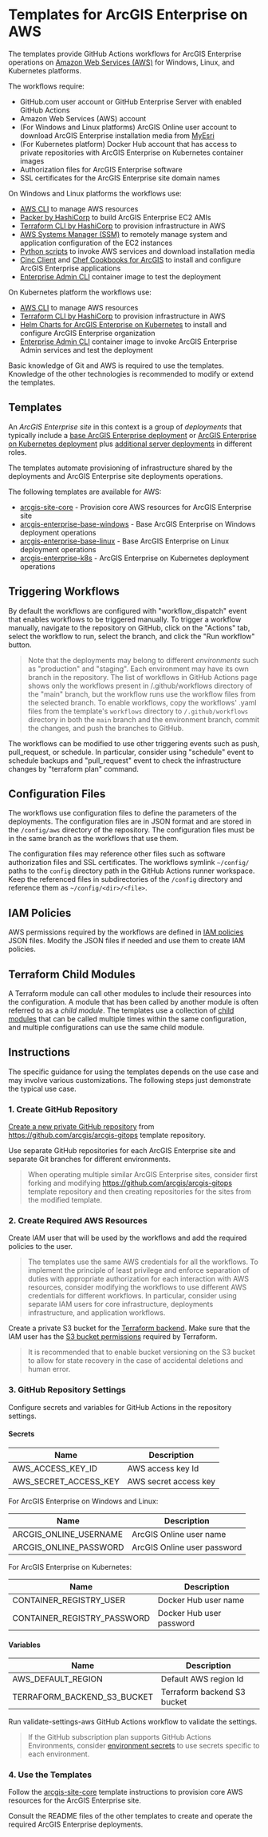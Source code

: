 # Templates for ArcGIS Enterprise on AWS

The templates provide GitHub Actions workflows for ArcGIS Enterprise operations on [Amazon Web Services (AWS)](https://aws.amazon.com/) for Windows, Linux, and Kubernetes platforms.

The workflows require:

* GitHub.com user account or GitHub Enterprise Server with enabled GitHub Actions
* Amazon Web Services (AWS) account
* (For Windows and Linux platforms) ArcGIS Online user account to download ArcGIS Enterprise installation media from [MyEsri](https://my.esri.com)
* (For Kubernetes platform) Docker Hub account that has access to private repositories with ArcGIS Enterprise on Kubernetes container images
* Authorization files for ArcGIS Enterprise software
* SSL certificates for the ArcGIS Enterprise site domain names

On Windows and Linux platforms the workflows use:

* [AWS CLI](https://aws.amazon.com/cli/) to manage AWS resources
* [Packer by HashiCorp](https://developer.hashicorp.com/packer) to build ArcGIS Enterprise EC2 AMIs
* [Terraform CLI by HashiCorp](https://developer.hashicorp.com/terraform/cli) to provision infrastructure in AWS
* [AWS Systems Manager (SSM)](https://aws.amazon.com/systems-manager/) to remotely manage system and application configuration of the EC2 instances
* [Python scripts](./scripts/README.md) to invoke AWS services and download installation media
* [Cinc Client](https://cinc.sh/) and [Chef Cookbooks for ArcGIS](https://esri.github.io/arcgis-cookbook/) to install and configure ArcGIS Enterprise applications
* [Enterprise Admin CLI](../enterprise-admin-cli/README.md) container image to test the deployment
  
On Kubernetes platform the workflows use:

* [AWS CLI](https://aws.amazon.com/cli/) to manage AWS resources
* [Terraform CLI by HashiCorp](https://developer.hashicorp.com/terraform/cli) to provision infrastructure in AWS
* [Helm Charts for ArcGIS Enterprise on Kubernetes](https://links.esri.com/enterprisekuberneteshelmcharts/1.2.0/deploy-guide) to install and configure ArcGIS Enterprise organization
* [Enterprise Admin CLI](../enterprise-admin-cli/README.md) container image to invoke ArcGIS Enterprise Admin services and test the deployment

Basic knowledge of Git and AWS is required to use the templates. Knowledge of the other technologies is recommended to modify or extend the templates.  

## Templates

An *ArcGIS Enterprise site* in this context is a group of *deployments* that typically include a [base ArcGIS Enterprise deployment](https://enterprise.arcgis.com/en/get-started/latest/windows/base-arcgis-enterprise-deployment.htm) or [ArcGIS Enterprise on Kubernetes deployment](https://enterprise-k8s.arcgis.com/en/latest/deploy/system-architecture.htm) plus [additional server deployments](https://enterprise.arcgis.com/en/get-started/latest/windows/additional-server-deployment.htm) in different roles.

The templates automate provisioning of infrastructure shared by the deployments and ArcGIS Enterprise site deployments operations.

The following templates are available for AWS:

* [arcgis-site-core](arcgis-site-core/README.md) - Provision core AWS resources for ArcGIS Enterprise site
* [arcgis-enterprise-base-windows](arcgis-enterprise-base-linux-windows/README.md) - Base ArcGIS Enterprise on Windows deployment operations
* [arcgis-enterprise-base-linux](arcgis-enterprise-base-linux/README.md) - Base ArcGIS Enterprise on Linux deployment operations
* [arcgis-enterprise-k8s](arcgis-enterprise-k8s/README.md) - ArcGIS Enterprise on Kubernetes deployment operations

## Triggering Workflows

By default the workflows are configured with "workflow_dispatch" event that enables workflows to be triggered manually. To trigger a workflow manually, navigate to the repository on GitHub, click on the "Actions" tab, select the workflow to run, select the branch, and click the "Run workflow" button.

> Note that the deployments may belong to different *environments* such as "production" and "staging". Each environment may have its own branch in the repository. The list of workflows in GitHub Actions page shows only the workflows present in /.github/workflows directory of the "main" branch, but the workflow runs use the workflow files from the selected branch. To enable workflows, copy the workflows' .yaml files from the template's `workflows` directory to `/.github/workflows` directory in both the `main` branch and the environment branch, commit the changes, and push the branches to GitHub.

The workflows can be modified to use other triggering events such as push, pull_request, or schedule. In particular, consider using "schedule" event to schedule backups and "pull_request" event to check the infrastructure changes by "terraform plan" command.

## Configuration Files

The workflows use configuration files to define the parameters of the deployments. The configuration files are in JSON format and are stored in the `/config/aws` directory of the repository. The configuration files must be in the same branch as the workflows that use them.

The configuration files may reference other files such as software authorization files and SSL certificates. The workflows symlink `~/config/` paths to the `config` directory path in the GitHub Actions runner workspace. Keep the referenced files in subdirectories of the `/config` directory and reference them as `~/config/<dir>/<file>`.

## IAM Policies

AWS permissions required by the workflows are defined in [IAM policies](iam-policies/README.md) JSON files. Modify the JSON files if needed and use them to create IAM policies.

## Terraform Child Modules

A Terraform module can call other modules to include their resources into the configuration. A module that has been called by another module is often referred to as a *child module*. The templates use a collection of [child modules](./modules/README.md) that can be called multiple times within the same configuration, and multiple configurations can use the same child module.

## Instructions

The specific guidance for using the templates depends on the use case and may involve various customizations. The following steps just demonstrate the typical use case.

### 1. Create GitHub Repository

[Create a new private GitHub repository](https://github.com/new?template_name=arcgis-gitops&template_owner=ArcGIS&description=ArcGIS%20Enterprise%20on%20AWS&name=arcgis-enterprise) from https://github.com/arcgis/arcgis-gitops template repository.

Use separate GitHub repositories for each ArcGIS Enterprise site and separate Git branches for different environments.

> When operating multiple similar ArcGIS Enterprise sites, consider first forking and modifying https://github.com/arcgis/arcgis-gitops template repository and then creating repositories for the sites from the modified template.

### 2. Create Required AWS Resources

Create IAM user that will be used by the workflows and add the required policies to the user.

> The templates use the same AWS credentials for all the workflows. To implement the principle of least privilege and enforce separation of duties with appropriate authorization for each interaction with AWS resources, consider modifying the workflows to use different AWS credentials for different workflows. In particular, consider using separate IAM users for core infrastructure, deployments infrastructure, and application workflows.  

Create a private S3 bucket for the [Terraform backend](https://developer.hashicorp.com/terraform/language/settings/backends/s3). Make sure that the IAM user has the [S3 bucket permissions](https://developer.hashicorp.com/terraform/language/settings/backends/s3#s3-bucket-permissions) required by Terraform.

> It is recommended that to enable bucket versioning on the S3 bucket to allow for state recovery in the case of accidental deletions and human error.

### 3. GitHub Repository Settings

Configure secrets and variables for GitHub Actions in the repository settings.

#### Secrets

| Name                   | Description                 |
|------------------------|-----------------------------|
| AWS_ACCESS_KEY_ID      | AWS access key Id           |
| AWS_SECRET_ACCESS_KEY  | AWS secret access key       |

For ArcGIS Enterprise on Windows and Linux:

| Name                   | Description                 |
|------------------------|-----------------------------|
| ARCGIS_ONLINE_USERNAME | ArcGIS Online user name     |
| ARCGIS_ONLINE_PASSWORD | ArcGIS Online user password |

For ArcGIS Enterprise on Kubernetes:

| Name                        | Description              |
|-----------------------------|--------------------------|
| CONTAINER_REGISTRY_USER     | Docker Hub user name     |
| CONTAINER_REGISTRY_PASSWORD | Docker Hub user password |

#### Variables

| Name                        | Description                         |
|-----------------------------|-------------------------------------|
| AWS_DEFAULT_REGION          | Default AWS region Id               |
| TERRAFORM_BACKEND_S3_BUCKET | Terraform backend S3 bucket         |

Run validate-settings-aws GitHub Actions workflow to validate the settings.

> If the GitHub subscription plan supports GitHub Actions Environments, consider [environment secrets](https://docs.github.com/en/actions/deployment/targeting-different-environments/using-environments-for-deployment) to use secrets specific to each environment.

### 4. Use the Templates

Follow the [arcgis-site-core](arcgis-site-core/README.md) template instructions to provision core AWS resources for the ArcGIS Enterprise site.

Consult the README files of the other templates to create and operate the required ArcGIS Enterprise deployments.
